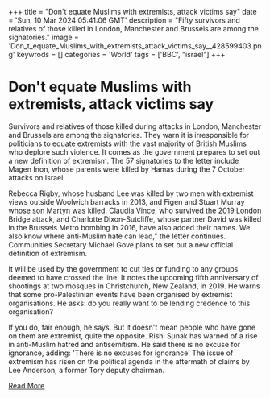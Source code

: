 +++
title = "Don't equate Muslims with extremists, attack victims say"
date = 'Sun, 10 Mar 2024 05:41:06 GMT'
description = "Fifty survivors and relatives of those killed in London, Manchester and Brussels are among the signatories."
image = 'Don_t_equate_Muslims_with_extremists_attack_victims_say__428599403.png'
keywrods =  []
categories = 'World'
tags = ['BBC', "israel"]
+++

# Don't equate Muslims with extremists, attack victims say

Survivors and relatives of those killed during attacks in London, Manchester and Brussels are among the signatories.
They warn it is irresponsible for politicians to equate extremists with the vast majority of British Muslims who deplore such violence.
It comes as the government prepares to set out a new definition of extremism.
The 57 signatories to the letter include Magen Inon, whose parents were killed by Hamas during the 7 October attacks on Israel.

Rebecca Rigby, whose husband Lee was killed by two men with extremist views outside Woolwich barracks in 2013, and Figen and Stuart Murray whose son Martyn was killed.
Claudia Vince, who survived the 2019 London Bridge attack, and Charlotte Dixon-Sutcliffe, whose partner David was killed in the Brussels Metro bombing in 2016, have also added their names.
We also know where anti-Muslim hate can lead,<bb>" the letter continues.
Communities Secretary Michael Gove plans to set out a new official definition of extremism.

It will be used by the government to cut ties or funding to any groups deemed to have crossed the line.
It notes the upcoming fifth anniversary of shootings at two mosques in Christchurch, New Zealand, in 2019.
He warns that some pro-Palestinian events have been organised by extremist organisations.
He asks: do you really want to be lending credence to this organisation?

If you do, fair enough, he says.
But it doesn't mean people who have gone on them are extremist, quite the opposite.
Rishi Sunak has warned of a rise in anti-Muslim hatred and antisemitism.
He said there is no excuse for ignorance, adding: 'There is no excuses for ignorance' The issue of extremism has risen on the political agenda in the aftermath of claims by Lee Anderson, a former Tory deputy chairman.


[Read More](https://www.bbc.co.uk/news/uk-68526577)
